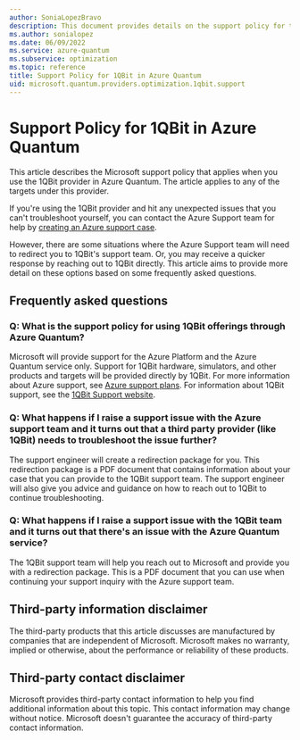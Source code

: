 ```yaml
---
author: SoniaLopezBravo
description: This document provides details on the support policy for the 1QBit provider in Azure Quantum
ms.author: sonialopez
ms.date: 06/09/2022
ms.service: azure-quantum
ms.subservice: optimization
ms.topic: reference
title: Support Policy for 1QBit in Azure Quantum
uid: microsoft.quantum.providers.optimization.1qbit.support
---
```


# Support Policy for 1QBit in Azure Quantum

This article describes the Microsoft support policy that applies when you use the 1QBit provider in Azure Quantum. The article applies to any of the targets under this provider.

If you're using the 1QBit provider and hit any unexpected issues that you can't troubleshoot yourself, you can contact the Azure Support team for help by [creating an Azure support case](/azure/azure-portal/supportability/how-to-create-azure-support-request).

However, there are some situations where the Azure Support team will need to redirect you to 1QBit's support team. Or, you may receive a quicker response by reaching out to 1QBit directly. This article aims to provide more detail on these options based on some frequently asked questions.

## Frequently asked questions

### Q: What is the support policy for using 1QBit offerings through Azure Quantum?

Microsoft will provide support for the Azure Platform and the Azure Quantum service only. Support for 1QBit hardware, simulators, and other products and targets will be provided directly by 1QBit. For more information about Azure support, see [Azure support plans](https://azure.microsoft.com/support/plans/).
For information about 1QBit support, see the [1QBit Support website](https://1qbit.zendesk.com/).

### Q: What happens if I raise a support issue with the Azure support team and it turns out that a third party provider (like 1QBit) needs to troubleshoot the issue further?

The support engineer will create a redirection package for you. This redirection package is a PDF document that contains information about your case that you can provide to the 1QBit support team.
The support engineer will also give you advice and guidance on how to reach out to 1QBit to continue troubleshooting.

### Q: What happens if I raise a support issue with the 1QBit team and it turns out that there's an issue with the Azure Quantum service?

The 1QBit support team will help you reach out to Microsoft and provide you with a redirection package. This is a PDF document that you can use when continuing your support inquiry with the Azure support team.

## Third-party information disclaimer

The third-party products that this article discusses are manufactured by companies that are independent of Microsoft. Microsoft makes no warranty, implied or otherwise, about the performance or reliability of these products.

## Third-party contact disclaimer

Microsoft provides third-party contact information to help you find additional information about this topic. This contact information may change without notice. Microsoft doesn't guarantee the accuracy of third-party contact information.

